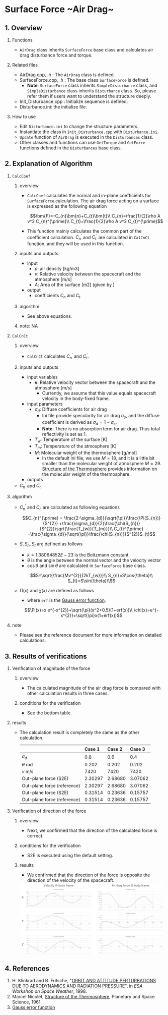 # Surface Force ~Air Drag~

## 1.  Overview

1. Functions
   - `AirDrag` class inherits `SurfaceForce` base class and calculates air drag disturbance force and torque. 

2. Related files
   - AirDrag.cpp, .h : The `AirDrag` class is defined.
   - SurfaceForce.cpp, .h : The base class `SurfaceForce` is defined.
     - **Note**: `SurfaceForce` class inherits `SimpleDisturbance` class, and `SimpleDisturbance` class inherits `Disturbance` class. So, please refer them if users want to understand the structure deeply.
   - Init_Disturbance.cpp : Initialize sequence is defined.
   - Disturbance.ini: the initialize file.

3. How to use
   - Edit `Disturbance.ini` to change the structure parameters.
   - Instantiate the class in `Init_Disturbance.cpp` with `Disturbance.ini`.
   - `Update` function of `AirDrag` is executed in the `Disturbances` class.
   - Other classes and functions can use `GetTorque` and `GetForce` functions defined in the `Disturbances` base class.

## 2. Explanation of Algorithm

1. `CalcCoef`
   1. overview
      - `CalcCoef` calculates the normal and in-plane coefficients for `SurfaceForce` calculation. The air drag force acting on a surface is expressed as the following equation

        ```math
        \bm{F}=-C_{n}\bm{n}+C_{t}\bm{t}\\
        C_{n}=\frac{1}{2}\rho A v^2 C_{n}^{\prime}\\
        C_{t}=\frac{1}{2}\rho A v^2 C_{t}^{\prime}
        ```

      - This  function mainly calculates the common part of the coefficient calculation. $`C_{n}^{\prime}`$ and $`C_{t}^{\prime}`$ are calculated in `CalCnCt` function, and they will be used in this function.

   2. inputs and outputs
      - input
        - $`\rho`$: air density [kg/m3]
        - $`v`$: Relative velocity between the spacecraft and the atmosphere [m/s]
        - $`A`$: Area of the surface [m2] (given by )
      - output
        - coefficients $`C_{n}`$ and $`C_{t}`$

   3. algorithm
      - See above equations.

   4. note: NA

2. `CalCnCt`
   1. overview
      - `CalCnCt` calculates  $`C_{n}^{\prime}`$ and $`C_{t}^{\prime}`$.

   2. inputs and outputs
      - input variables
        - $`\bm{v}`$: Relative velocity vector between the spacecraft and the atmosphere [m/s]
          - Currently, we assume that this value equals spacecraft velocity in the body-fixed frame.
      - input parameters 
        - $`\sigma_{d}`$: Diffuse coefficients for air drag
          - Ini file provide specularity for air drag $`\sigma_{s}`$, and the diffuse coefficient is derived as $`\sigma_{d}=1-\sigma_{s}`$.
          - **Note**: There is no absorption term for air drag. Thus total reflectivity is set as 1.
        - $`T_{w}`$: Temperature of the surface [K]
        - $`T_{m}`$: Temperature of the atmosphere [K]
        - $`M`$: Molecular weight of the thermosphere [g/mol]
          - In the default ini file, we use $`M=18`$, and it is a little bit smaller than the molecular weight of atmosphere $`M=29`$.  [Structure of the Thermosphere](https://www.sciencedirect.com/science/article/pii/0032063361900368?via%3Dihub) provides information on the molecular weight of the thermosphere. 
      - outputs
     - $`C_{n}^{\prime}`$ and $`C_{t}^{\prime}`$ 
   
3. algorithm
   - $`C_{n}^{\prime}`$ and $`C_{t}^{\prime}`$  are calculated as following equations
   
      ```math
      C_{n}^{\prime} = \frac{2-\sigma_{d}}{\sqrt{\pi}}\frac{\Pi(S_{n})}{S^{2}}
      +\frac{\sigma_{d}}{2}\frac{\chi(S_{n})}{S^{2}}\sqrt{\frac{T_{w}}{T_{m}}}\\
      C_{t}^{\prime} =\frac{\sigma_{d}}{\sqrt{\pi}}\frac{\chi(S_{n})}{S^{2}}S_{t}
      ```  

   - $`S, S_{n}, S_{t}`$ are defined as follows
      - $`k=1.38064852E-23`$ is the Boltzmann constant
      - $`\theta`$ is the angle between the normal vector and the velocity vector
      - $`\cos{\theta}`$ and $`\sin{\theta}`$ are calculated in `SurfaceForce` base class.
   
      ```math
      S=\sqrt{\frac{Mv^{2}}{2kT_{w}}}\\
      S_{n}=S\cos{\theta}\\
      S_{t}=S\sin{\theta}\\
      ```  
   
   - $`\Pi(x)`$ and $`\chi(x)`$ are defined as follows
     - where `erf` is the [Gauss error function](https://en.wikipedia.org/wiki/Error_function).
   
      ```math
      \Pi(x)=x e^{-x^{2}}+\sqrt{\pi}(x^2+0.5)(1+erf(x))\\
      \chi(x)=e^{-x^{2}}+\sqrt{\pi}x(1+erf(x))
      ```
4. note
   - Please see the reference document for more information on detailed calculations.

## 3. Results of verifications

1. Verification of magnitude of the force
   1. overview
      - The calculated magnitude of the air drag force is compared with other calculation results in three cases.

   2. conditions for the verification
      - See the bottom table.
      
3. results
   - The calculation result is completely the same as the other calculation.
   
      |                             | Case 1  | Case 2  | Case 3  |
      | --------------------------- | ------- | ------- | ------- |
      | $`\sigma_{d}`$              | 0.8     | 0.6     | 0.4     |
      | $`\theta`$ rad              | 0.202   | 0.202   | 0.202   |
      | $`v`$ m/s                   | 7420    | 7420    | 7420    |
      | Out-plane force (S2E)       | 2.30297 | 2.68680 | 3.07062 |
      | Out-plane force (reference) | 2.30297 | 2.68680 | 3.07062 |
      | Out-plane force (S2E)       | 0.31514 | 0.23636 | 0.15757 |
      | Out-plane force (reference) | 0.31514 | 0.23636 | 0.15757 |
    
1. Verification of direction of the force
   1. overview
      - Next, we confirmed that the direction of the calculated force is correct.
   
   2. conditions for the verification
      - S2E is executed using the default setting.
   
   3. results
      - We confirmed that the direction of the force is opposite the direction of the velocity of the spacecraft.
   
      <img src="./figs/AirDrag_result_1.jpg" alt="SummaryCalculationTime" style="zoom: 70%;" />

## 4. References
1. H. Klinkrad and B. Fritsche, "[ORBIT AND ATTITUDE PERTURBATIONS DUE TO AERODYNAMICS AND RADIATION PRESSURE](https://pdfs.semanticscholar.org/a16c/1abab4c081b4434bda9190f4f7be789c246a.pdf)", in *ESA Workshop on Space Weather*, 1998. 
2. Marcel Nicolet, [Structure of the Thermosphere](https://www.sciencedirect.com/science/article/pii/0032063361900368?via%3Dihub), Planetary and Space Science, 1961
3. [Gauss error function](https://en.wikipedia.org/wiki/Error_function)